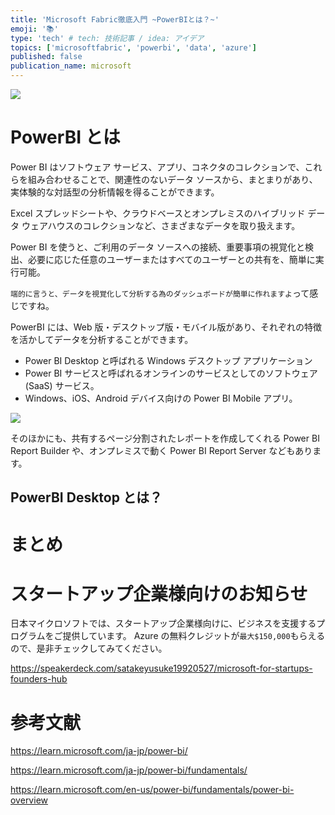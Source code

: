 ```yaml
---
title: 'Microsoft Fabric徹底入門 ~PowerBIとは？~'
emoji: '📚'
type: 'tech' # tech: 技術記事 / idea: アイデア
topics: ['microsoftfabric', 'powerbi', 'data', 'azure']
published: false
publication_name: microsoft
---
```


![](https://storage.googleapis.com/zenn-user-upload/91296298b17c-20250202.png)

# PowerBI とは

Power BI はソフトウェア サービス、アプリ、コネクタのコレクションで、これらを組み合わせることで、関連性のないデータ ソースから、まとまりがあり、実体験的な対話型の分析情報を得ることができます。

Excel スプレッドシートや、クラウドベースとオンプレミスのハイブリッド データ ウェアハウスのコレクションなど、さまざまなデータを取り扱えます。

Power BI を使うと、ご利用のデータ ソースへの接続、重要事項の視覚化と検出、必要に応じた任意のユーザーまたはすべてのユーザーとの共有を、簡単に実行可能。

`端的に言うと、データを視覚化して分析する為のダッシュボードが簡単に作れますよ`って感じですね。

PowerBI には、Web 版・デスクトップ版・モバイル版があり、それぞれの特徴を活かしてデータを分析することができます。

- Power BI Desktop と呼ばれる Windows デスクトップ アプリケーション
- Power BI サービスと呼ばれるオンラインのサービスとしてのソフトウェア (SaaS) サービス。
- Windows、iOS、Android デバイス向けの Power BI Mobile アプリ。

![](https://storage.googleapis.com/zenn-user-upload/8f2fc657d63b-20250202.png)

そのほかにも、共有するページ分割されたレポートを作成してくれる Power BI Report Builder や、オンプレミスで動く Power BI Report Server などもあります。

## PowerBI Desktop とは？

# まとめ

# スタートアップ企業様向けのお知らせ

日本マイクロソフトでは、スタートアップ企業様向けに、ビジネスを支援するプログラムをご提供しています。
Azure の無料クレジットが`最大$150,000`もらえるので、是非チェックしてみてください。

https://speakerdeck.com/satakeyusuke19920527/microsoft-for-startups-founders-hub

# 参考文献

https://learn.microsoft.com/ja-jp/power-bi/

https://learn.microsoft.com/ja-jp/power-bi/fundamentals/

https://learn.microsoft.com/en-us/power-bi/fundamentals/power-bi-overview
